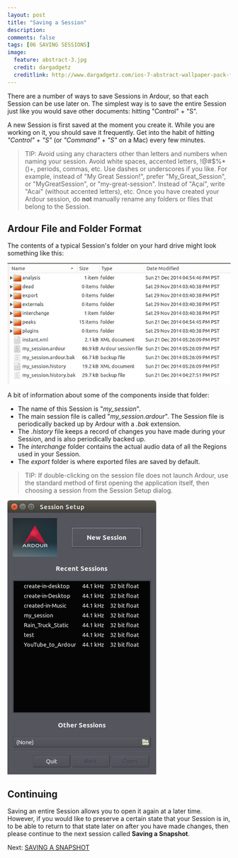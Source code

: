 ```yaml
---
layout: post
title: "Saving a Session"
description:
comments: false 
tags: [06 SAVING SESSIONS]
image:
  feature: abstract-3.jpg
  credit: dargadgetz
  creditlink: http://www.dargadgetz.com/ios-7-abstract-wallpaper-pack-for-iphone-5-and-ipod-touch-retina/
---
```


There are a number of ways to save Sessions in Ardour, so that each
Session can be use later on. The simplest way is to save the entire
Session just like you would save other documents: hitting "Control" + "S".

A new Session is first saved at the moment you create it. While you are working on it, you should save it
frequently. Get into the habit of hitting *"Control"* + *"S"* (or *"Command"* + *"S"* on a Mac) every few minutes.

> TIP: Avoid using any characters other than letters and numbers when naming your session. Avoid white spaces, accented letters, !@#$%*()+, periods, commas, etc. Use dashes or underscores if you like. For example, instead of "My Great Session!", prefer "My_Great_Session", or "MyGreatSession", or "my-great-session". Instead of "Açaí", write "Acai" (without accented letters), etc. Once you have created your Ardour session, do **not** manually rename any folders or files that belong to the Session.

## Ardour File and Folder Format

The contents of a typical Session's folder on your hard drive might look something like
this:

![Ardour Folder](../images/Ardour3_Session_Folder_Structure.png)

A bit of information about some of the components inside that folder:

* The name of this Session is "*my_session*".
* The main session file is called "*my_session.ardour*". The Session file is periodically backed up by Ardour with a *.bak* extension.
* The *.history* file keeps a record of changes you have made during your Session, and is also periodically backed up.
* The *interchange* folder contains the actual audio data of all the Regions used in your Session.
* The *export* folder is where exported files are saved by default.

> TIP: If double-clicking on the session file does not launch Ardour, use the standard method of first opening the application itself, then choosing a session from the Session Setup dialog.

![Ardour Opening](../images/Ardour3_Session_Setup_Dialog.png)

## Continuing

Saving an entire Session allows you to open it again at a later time.
However, if you would like to preserve a certain state that your Session
is in, to be able to return to that state later on after you have made
changes, then please continue to the next session called **Saving 
a Snapshot**. 

Next: [SAVING A SNAPSHOT](../saving-a-snapshot)
